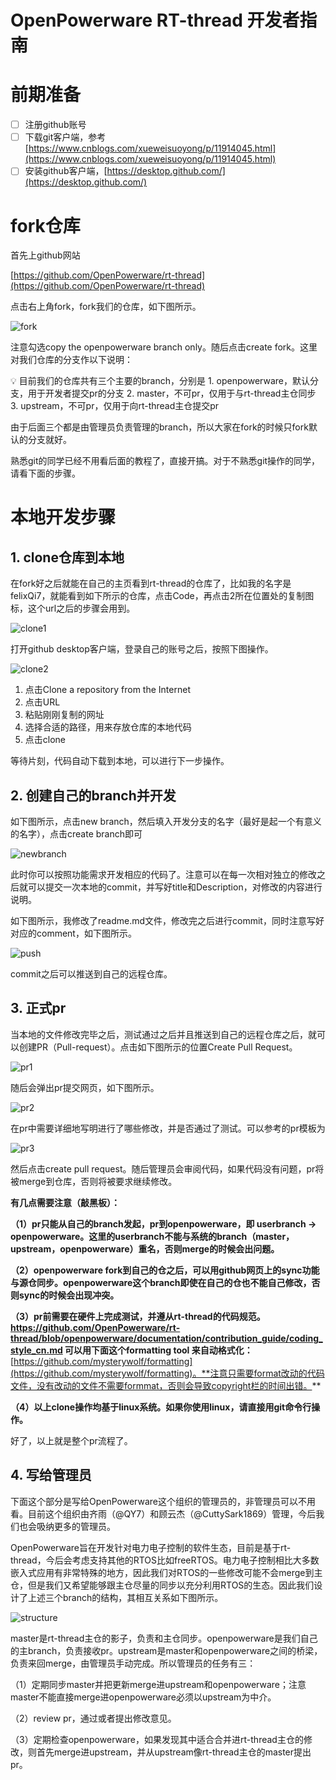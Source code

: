 # OpenPowerware RT-thread 开发者指南


# 前期准备

- [ ]  注册github账号
- [ ]  下载git客户端，参考[https://www.cnblogs.com/xueweisuoyong/p/11914045.html](https://www.cnblogs.com/xueweisuoyong/p/11914045.html)
- [ ]  安装github客户端，[https://desktop.github.com/](https://desktop.github.com/)

# fork仓库

首先上github网站

[https://github.com/OpenPowerware/rt-thread](https://github.com/OpenPowerware/rt-thread)

点击右上角fork，fork我们的仓库，如下图所示。

![fork](figures/fork.png)

注意勾选copy the openpowerware branch only。随后点击create fork。这里对我们仓库的分支作以下说明：

<aside>
💡 目前我们的仓库共有三个主要的branch，分别是
1. openpowerware，默认分支，用于开发者提交pr的分支
2. master，不可pr，仅用于与rt-thread主仓同步
3. upstream，不可pr，仅用于向rt-thread主仓提交pr

</aside>

由于后面三个都是由管理员负责管理的branch，所以大家在fork的时候只fork默认的分支就好。

熟悉git的同学已经不用看后面的教程了，直接开搞。对于不熟悉git操作的同学，请看下面的步骤。

# 本地开发步骤

## 1. clone仓库到本地

在fork好之后就能在自己的主页看到rt-thread的仓库了，比如我的名字是felixQi7，就能看到如下所示的仓库，点击Code，再点击2所在位置处的复制图标，这个url之后的步骤会用到。

![clone1](figures/clone1.png)

打开github desktop客户端，登录自己的账号之后，按照下图操作。

![clone2](figures/clone2.png)

1. 点击Clone a repository from the Internet
2. 点击URL
3. 粘贴刚刚复制的网址
4. 选择合适的路径，用来存放仓库的本地代码
5. 点击clone

等待片刻，代码自动下载到本地，可以进行下一步操作。

## 2. 创建自己的branch并开发

如下图所示，点击new branch，然后填入开发分支的名字（最好是起一个有意义的名字），点击create branch即可

![newbranch](figures/newbranch.png)

此时你可以按照功能需求开发相应的代码了。注意可以在每一次相对独立的修改之后就可以提交一次本地的commit，并写好title和Description，对修改的内容进行说明。

如下图所示，我修改了readme.md文件，修改完之后进行commit，同时注意写好对应的comment，如下图所示。

![push](figures/push.png)

commit之后可以推送到自己的远程仓库。

## 3. 正式pr

当本地的文件修改完毕之后，测试通过之后并且推送到自己的远程仓库之后，就可以创建PR（Pull-request）。点击如下图所示的位置Create Pull Request。

![pr1](figures/pr1.png)

随后会弹出pr提交网页，如下图所示。

![pr2](figures/pr2.png)

在pr中需要详细地写明进行了哪些修改，并是否通过了测试。可以参考的pr模板为

![pr3](figures/pr3.png)

然后点击create pull request。随后管理员会审阅代码，如果代码没有问题，pr将被merge到仓库，否则将被要求继续修改。

**有几点需要注意（敲黑板）：**

**（1）pr只能从自己的branch发起，pr到openpowerware，即 userbranch → openpowerware。这里的userbranch不能与系统的branch（master，upstream，openpowerware）重名，否则merge的时候会出问题。**

**（2）openpowerware fork到自己的仓之后，可以用github网页上的sync功能与源仓同步。openpowerware这个branch即使在自己的仓也不能自己修改，否则sync的时候会出现冲突。**

**（3）pr前需要在硬件上完成测试，并遵从rt-thread的代码规范。https://github.com/OpenPowerware/rt-thread/blob/openpowerware/documentation/contribution_guide/coding_style_cn.md
可以用下面这个formatting tool 来自动格式化：**[https://github.com/mysterywolf/formatting](https://github.com/mysterywolf/formatting)。**注意只需要format改动的代码文件，没有改动的文件不需要formmat，否则会导致copyright栏的时间出错。**

**（4）以上clone操作均基于linux系统。如果你使用linux，请直接用git命令行操作。**


好了，以上就是整个pr流程了。

## 4. 写给管理员

下面这个部分是写给OpenPowerware这个组织的管理员的，非管理员可以不用看。目前这个组织由齐雨（@QY7）和顾云杰（@CuttySark1869）管理，今后我们也会吸纳更多的管理员。

OpenPowerware旨在开发针对电力电子控制的软件生态，目前是基于rt-thread，今后会考虑支持其他的RTOS比如freeRTOS。电力电子控制相比大多数嵌入式应用有非常特殊的地方，因此我们对RTOS的一些修改可能不会merge到主仓，但是我们又希望能够跟主仓尽量的同步以充分利用RTOS的生态。因此我们设计了上述三个branch的结构，其相互关系如下图所示。

![structure](figures/structure.png)

master是rt-thread主仓的影子，负责和主仓同步。openpowerware是我们自己的主branch，负责接收pr。upstream是master和openpowerware之间的桥梁，负责来回merge，由管理员手动完成。所以管理员的任务有三：

（1）定期同步master并把更新merge进upstream和openpowerware；注意master不能直接merge进openpowerware必须以upstream为中介。

（2）review pr，通过或者提出修改意见。

（3）定期检查openpowerware，如果发现其中适合合并进rt-thread主仓的修改，则首先merge进upstream，并从upstream像rt-thread主仓的master提出pr。
